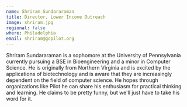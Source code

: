 ```yaml
---
name: Shriram Sundararaman 
title: Director, Lower Income Outreach
image: shriram.jpg
regional: false
where: Philadelphia
email: shriram@gopilot.org
---
```

Shriram Sundararaman is a sophomore at the University of Pennsylvania currently pursuing a BSE in Bioengineering and a minor in Computer Science. He is originally from Northern Virginia and is excited by the applications of biotechnology and is aware that they are increasingly dependent on the field of computer science. He hopes through organizations like Pilot he can share his enthusiasm for practical thinking and learning. He claims to be pretty funny, but we'll just have to take his word for it.

